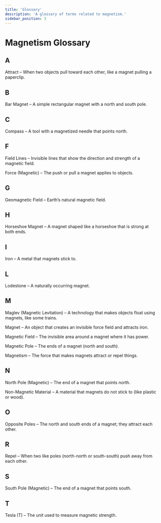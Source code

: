 ```yaml
---
title: 'Glossary'
description: 'A glossary of terms related to magnetism.'
sidebar_position: 3
---
```


# Magnetism Glossary

## A

Attract – When two objects pull toward each other, like a magnet pulling a paperclip.

## B

Bar Magnet – A simple rectangular magnet with a north and south pole.

## C

Compass – A tool with a magnetized needle that points north.

## F

Field Lines – Invisible lines that show the direction and strength of a magnetic field.

Force (Magnetic) – The push or pull a magnet applies to objects.

## G

Geomagnetic Field – Earth’s natural magnetic field.

## H

Horseshoe Magnet – A magnet shaped like a horseshoe that is strong at both ends.

## I

Iron – A metal that magnets stick to.

## L

Lodestone – A naturally occurring magnet.

## M

Maglev (Magnetic Levitation) – A technology that makes objects float using magnets, like some trains.

Magnet – An object that creates an invisible force field and attracts iron.

Magnetic Field – The invisible area around a magnet where it has power.

Magnetic Pole – The ends of a magnet (north and south).

Magnetism – The force that makes magnets attract or repel things.

## N

North Pole (Magnetic) – The end of a magnet that points north.

Non-Magnetic Material – A material that magnets do not stick to (like plastic or wood).

## O

Opposite Poles – The north and south ends of a magnet; they attract each other.

## R

Repel – When two like poles (north-north or south-south) push away from each other.

## S

South Pole (Magnetic) – The end of a magnet that points south.

## T

Tesla (T) – The unit used to measure magnetic strength.
